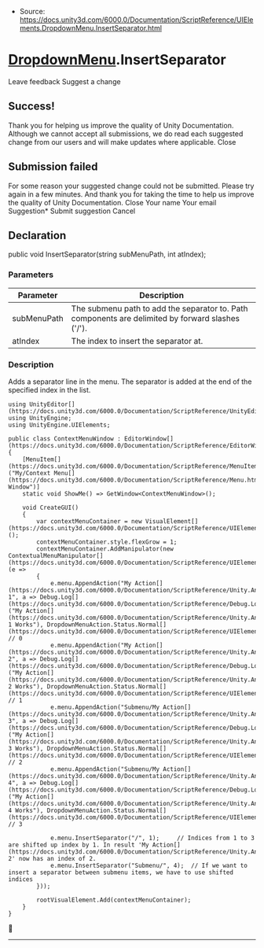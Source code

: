 * Source: https://docs.unity3d.com/6000.0/Documentation/ScriptReference/UIElements.DropdownMenu.InsertSeparator.html

#  [DropdownMenu](https://docs.unity3d.com/6000.0/Documentation/ScriptReference/UIElements.DropdownMenu.html).InsertSeparator
Leave feedback
Suggest a change
## Success!
Thank you for helping us improve the quality of Unity Documentation. Although we cannot accept all submissions, we do read each suggested change from our users and will make updates where applicable.
Close
## Submission failed
For some reason your suggested change could not be submitted. Please <a>try again</a> in a few minutes. And thank you for taking the time to help us improve the quality of Unity Documentation.
Close
Your name Your email Suggestion* Submit suggestion
Cancel
## Declaration
public void InsertSeparator(string subMenuPath, int atIndex); 
### Parameters
Parameter | Description  
---|---  
subMenuPath | The submenu path to add the separator to. Path components are delimited by forward slashes ('/').  
atIndex | The index to insert the separator at.  
### Description
Adds a separator line in the menu. 
The separator is added at the end of the specified index in the list.   
  

```
using UnityEditor[](https://docs.unity3d.com/6000.0/Documentation/ScriptReference/UnityEditor.html);
using UnityEngine;
using UnityEngine.UIElements;  
  
public class ContextMenuWindow : EditorWindow[](https://docs.unity3d.com/6000.0/Documentation/ScriptReference/EditorWindow.html)
{
    [MenuItem[](https://docs.unity3d.com/6000.0/Documentation/ScriptReference/MenuItem.html)("My/Context Menu[](https://docs.unity3d.com/6000.0/Documentation/ScriptReference/Menu.html) Window")]
    static void ShowMe() => GetWindow<ContextMenuWindow>();  
  
    void CreateGUI()
    {
        var contextMenuContainer = new VisualElement[](https://docs.unity3d.com/6000.0/Documentation/ScriptReference/UIElements.VisualElement.html)();
        contextMenuContainer.style.flexGrow = 1;
        contextMenuContainer.AddManipulator(new ContextualMenuManipulator[](https://docs.unity3d.com/6000.0/Documentation/ScriptReference/UIElements.ContextualMenuManipulator.html)(e =>
        {
            e.menu.AppendAction("My Action[](https://docs.unity3d.com/6000.0/Documentation/ScriptReference/Unity.Android.Gradle.Manifest.Action.html) 1", a => Debug.Log[](https://docs.unity3d.com/6000.0/Documentation/ScriptReference/Debug.Log.html)("My Action[](https://docs.unity3d.com/6000.0/Documentation/ScriptReference/Unity.Android.Gradle.Manifest.Action.html) 1 Works"), DropdownMenuAction.Status.Normal[](https://docs.unity3d.com/6000.0/Documentation/ScriptReference/UIElements.DropdownMenuAction.Status.Normal.html));  // 0
            e.menu.AppendAction("My Action[](https://docs.unity3d.com/6000.0/Documentation/ScriptReference/Unity.Android.Gradle.Manifest.Action.html) 2", a => Debug.Log[](https://docs.unity3d.com/6000.0/Documentation/ScriptReference/Debug.Log.html)("My Action[](https://docs.unity3d.com/6000.0/Documentation/ScriptReference/Unity.Android.Gradle.Manifest.Action.html) 2 Works"), DropdownMenuAction.Status.Normal[](https://docs.unity3d.com/6000.0/Documentation/ScriptReference/UIElements.DropdownMenuAction.Status.Normal.html));  // 1
            e.menu.AppendAction("Submenu/My Action[](https://docs.unity3d.com/6000.0/Documentation/ScriptReference/Unity.Android.Gradle.Manifest.Action.html) 3", a => Debug.Log[](https://docs.unity3d.com/6000.0/Documentation/ScriptReference/Debug.Log.html)("My Action[](https://docs.unity3d.com/6000.0/Documentation/ScriptReference/Unity.Android.Gradle.Manifest.Action.html) 3 Works"), DropdownMenuAction.Status.Normal[](https://docs.unity3d.com/6000.0/Documentation/ScriptReference/UIElements.DropdownMenuAction.Status.Normal.html));  // 2
            e.menu.AppendAction("Submenu/My Action[](https://docs.unity3d.com/6000.0/Documentation/ScriptReference/Unity.Android.Gradle.Manifest.Action.html) 4", a => Debug.Log[](https://docs.unity3d.com/6000.0/Documentation/ScriptReference/Debug.Log.html)("My Action[](https://docs.unity3d.com/6000.0/Documentation/ScriptReference/Unity.Android.Gradle.Manifest.Action.html) 4 Works"), DropdownMenuAction.Status.Normal[](https://docs.unity3d.com/6000.0/Documentation/ScriptReference/UIElements.DropdownMenuAction.Status.Normal.html));  // 3  
  
            e.menu.InsertSeparator("/", 1);     // Indices from 1 to 3 are shifted up index by 1. In result 'My Action[](https://docs.unity3d.com/6000.0/Documentation/ScriptReference/Unity.Android.Gradle.Manifest.Action.html) 2' now has an index of 2.
            e.menu.InsertSeparator("Submenu/", 4);  // If we want to insert a separator between submenu items, we have to use shifted indices
        }));  
  
        rootVisualElement.Add(contextMenuContainer);
    }
}

```

* * *
